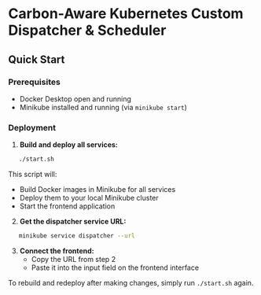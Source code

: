 # Carbon-Aware Kubernetes Custom Dispatcher & Scheduler

## Quick Start

### Prerequisites
- Docker Desktop open and running
- Minikube installed and running (via `minikube start`)

### Deployment

1. **Build and deploy all services:**
```bash
   ./start.sh
```
   This script will:
   - Build Docker images in Minikube for all services
   - Deploy them to your local Minikube cluster
   - Start the frontend application

2. **Get the dispatcher service URL:**
```bash
   minikube service dispatcher --url
```

3. **Connect the frontend:**
   - Copy the URL from step 2
   - Paste it into the input field on the frontend interface

To rebuild and redeploy after making changes, simply run `./start.sh` again.